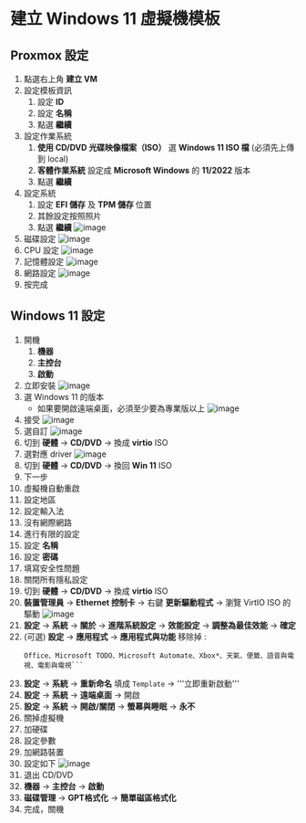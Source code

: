 建立 Windows 11 虛擬機模板
===

Proxmox 設定
---

1. 點選右上角 **建立 VM**
2. 設定模板資訊
    1. 設定 **ID**
    2. 設定 **名稱**
    3. 點選 **繼續**
3. 設定作業系統
    1. **使用 CD/DVD 光碟映像檔案（ISO）** 選 **Windows 11 ISO 檔** (必須先上傳到 local)
    2. **客體作業系統** 設定成 **Microsoft Windows** 的 **11/2022** 版本
    3. 點選 **繼續**
4. 設定系統
    1. 設定 **EFI 儲存** 及 **TPM 儲存** 位置
    2. 其餘設定按照照片
    3. 點選 **繼續**
    ![image](https://github.com/Connection2Peter/ConnectionNotebook/assets/69660530/f864134a-d8bb-49a6-9ab6-161d4e990d3a)
5. 磁碟設定
    ![image](https://github.com/Connection2Peter/ConnectionNotebook/assets/69660530/3103bb32-e971-456c-95d3-a3a3b1d7252e)
6. CPU 設定
    ![image](https://github.com/Connection2Peter/ConnectionNotebook/assets/69660530/aadff596-9b0b-43be-bab1-1f1d96ffb031)
7. 記憶體設定
    ![image](https://github.com/Connection2Peter/ConnectionNotebook/assets/69660530/9a9143cd-1ea3-4a00-930e-f59343225b4e)
8. 網路設定
    ![image](https://github.com/Connection2Peter/ConnectionNotebook/assets/69660530/b5727d4c-83d4-4ffd-8fee-966958449f47)
9. 按完成

Windows 11 設定
---

1. 開機
    1. **機器**
    2. **主控台**
    3. **啟動**
2. 立即安裝
    ![image](https://github.com/Connection2Peter/ConnectionNotebook/assets/69660530/36b0729f-1b9b-4a84-9017-ae3812b40c25)
3. 選 Windows 11 的版本
    - 如果要開啟遠端桌面，必須至少要為專業版以上
    ![image](https://github.com/Connection2Peter/ConnectionNotebook/assets/69660530/40ef8c16-a7fb-4083-9793-15b1f8b98174)
4. 接受
    ![image](https://github.com/Connection2Peter/ConnectionNotebook/assets/69660530/d1270b18-c777-4543-88e5-ed1f8c1b16a0)
5. 選自訂
    ![image](https://github.com/Connection2Peter/ConnectionNotebook/assets/69660530/e82672b5-61ff-4016-bc95-6d0c96192c9c)
6. 切到 **硬體** -> **CD/DVD** -> 換成 **virtio** ISO
7. 選對應 driver
    ![image](https://github.com/Connection2Peter/ConnectionNotebook/assets/69660530/f744d9ae-e1ed-49bc-a614-d83068114c66)
8. 切到 **硬體** -> **CD/DVD** -> 換回 **Win 11** ISO
9. 下一步
10. 虛擬機自動重啟   
11. 設定地區
12. 設定輸入法
13. 沒有網際網路
14. 進行有限的設定
15. 設定 **名稱**
16. 設定 **密碼**
17. 填寫安全性問題
18. 關閉所有隱私設定
19. 切到 **硬體** -> **CD/DVD** -> 換成 **virtio** ISO
20. **裝置管理員** -> **Ethernet 控制卡** -> 右鍵 **更新驅動程式** -> 瀏覽 VirtIO ISO 的驅動
![image](https://github.com/Connection2Peter/ConnectionNotebook/assets/69660530/918d90d4-15d7-47ca-ae62-2ac7db2f13da)
21. **設定** -> **系統** -> **關於** -> **進階系統設定** -> **效能設定** -> **調整為最佳效能** -> **確定**
22. (可選) **設定** -> **應用程式** -> **應用程式與功能**
    移除掉 :
    ```Groove 音樂、Microsoft OneDrive、Microsoft Solitaire Collection、Microsoft 新聞
    Office、Microsoft TODO、Microsoft Automate、Xbox*、天氣、便籤、語音與電視、電影與電視```
23. **設定** -> **系統** -> **重新命名** 填成 ```Template``` -> '''立即重新啟動'''
24. **設定** -> **系統** -> **遠端桌面** -> 開啟
25. **設定** -> **系統** -> **開啟/關閉** -> **螢幕與睡眠** -> **永不**
26. 關掉虛擬機
27. 加硬碟
28. 設定參數
29. 加網路裝置
30. 設定如下
![image](https://github.com/Connection2Peter/ConnectionNotebook/assets/69660530/6f7de7d8-3d3d-4c2c-ba58-1d0e310649e6)
31. 退出 CD/DVD
32. **機器** -> **主控台** -> **啟動**
33. **磁碟管理** -> **GPT格式化** -> **簡單磁區格式化**
34. 完成，關機
